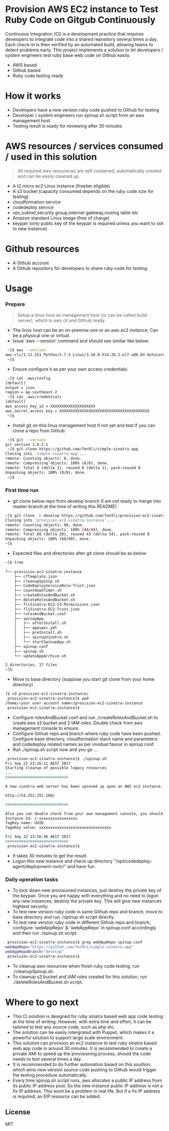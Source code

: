 # Provision AWS EC2 instance to Test Ruby Code on Gitgub Continuously 

Continuous Integration (CI) is a development practice that requires developers to integrate code into a shared repository several times a day. Each check-in is then verified by an automated build, allowing teams to detect problems early. This project implements a solution to let developers / system engineers test ruby base web code on Github easily.

  - AWS based 
  - Github based
  - Ruby code testing ready

# How it works

  - Developers have a new version ruby code pushed to Github for testing
  - Developer / system engineers run spinup.sh script from an aws management host
  - Testing result is ready for reviewing after 30 minutes

# AWS resources / services consumed / used in this solution
> All required aws resoureces are self contained, automatically created and can be easily cleaned up.
  - A t2.micro ec2 Linux instance (freetier eligible)
  - A s3 bucket (capacity consumed depends on the ruby code size for testing)
  - cloudformation service
  - codedeploy service
  - vpc,subnet,security group,internet gateway,routing table etc
  - Amazon standard Linux image (free of charge)
  - keypair (only public key of the keypair is required unless you want to ssh to new instance)

# Github resources

  - A Github account
  - A Github repository for developers to share ruby code for testing

# Usage
### Prepare
> Setup a linux host as management host (or can be called build server), which is aws cli and Github ready 
* The linux host can be an on-premise one or an aws ec2 instance; Can be a physical one or virtual.
* Issue 'aws --version' command and should see similar like below: 

```sh
 ~]$ aws --version
aws-cli/1.11.151 Python/2.7.5 Linux/3.10.0-514.26.2.el7.x86_64 botocore/1.7.9
 ~]$
```

* Ensure configure it as per your own access credentials: 
```sh
 ~]$ cat .aws/config
[default]
output = json
region = ap-southeast-2
 ~]$ cat .aws/credentials
[default]
aws_access_key_id = XXXXXXXXXXXXXXXXXXXX
aws_secret_access_key = XXXXXXXXXXXXXXXXXXXXXXXXXXXXXXXXXXXXXXXX
 ~]$
```

* Install git on this linux management host if not yet and test if you can clone a repo from Github:
 
```sh
 ~]$ git --version
git version 1.8.3.1
 ~]$ git clone https://github.com/fen9li/simple-sinatra-app
Cloning into 'simple-sinatra-app'...
remote: Counting objects: 8, done.
remote: Compressing objects: 100% (6/6), done.
remote: Total 8 (delta 1), reused 8 (delta 1), pack-reused 0
Unpacking objects: 100% (8/8), done.
 ~]$
```

### First time run
* git clone below repo from develop branch (I am not ready to merge into master branch at the time of writing this README). 

```sh
~]$ git clone -b develop https://github.com/fen9li/provision-ec2-sinatra-instance
Cloning into 'provision-ec2-sinatra-instance'...
remote: Counting objects: 60, done.
remote: Compressing objects: 100% (44/44), done.
remote: Total 60 (delta 28), reused 43 (delta 14), pack-reused 0
Unpacking objects: 100% (60/60), done.
~]$
```

* Expected files and directories after git clone should be as below: 

```sh
~]$ tree
.
└── provision-ec2-sinatra-instance
    ├── cfTemplate.json
    ├── cleanupSpinup.sh
    ├── CodeDeployServiceRole-Trust.json
    ├── countdownTimer.sh
    ├── createRolesAndBucket.sh
    ├── deleteRolesAndBucket.sh
    ├── fliSinatra-EC2-S3-Permissions.json
    ├── fliSinatra-EC2-Trust.json
    ├── rolesAndBucket.conf
    ├── spinupApp
    │   ├── afterInstall.sh
    │   ├── appspec.yml
    │   ├── preInstall.sh
    │   ├── spinupSinatra.sh
    │   └── startSpinupApp.sh
    ├── spinup.conf
    ├── spinup.sh
    └── updateAppArchive.sh

2 directories, 17 files
~]$
```

* Move to base directory (suppose you start git clone from your home directory)

```sh
]$ cd provision-ec2-sinatra-instance/
 provision-ec2-sinatra-instance]$ pwd
/home/<your user account name>/provision-ec2-sinatra-instance
 provision-ec2-sinatra-instance]$
```

* Configure rolesAndBucket.conf and run ./createRolesAndBucket.sh to create aws s3 bucket and 2 IAM roles. Double check from aws management console to ensure.
* Configure Github repo and branch where ruby code have been pushed. Configure base directory, cloudformation stack name and parameters and codedeploy related names as per invidual favour in spinup.conf. 
* Run ./spinup.sh script now and you go ...

```sh
 provision-ec2-sinatra-instance]$ ./spinup.sh
Fri Sep 22 23:26:11 AEST 2017
Starting cleanup of possible legacy resources
...
############################

A new sinatra web server has been spinned up upon an AWS ec2 instance. To test it, enter below link in your web browser... and you should see a Hello World message ...

http://54.252.251.160/

############################

Also you can double check from your aws management console, you should be able to see an ec2 instance with below details...
Instance Id: i-xxxxxxxxxxxxxxxxx
TagKey name: UUID
TageKey value: xxxxxxxxxxxxxxxxxxxxxxxxxxxxxxxx

Fri Sep 22 23:56:36 AEST 2017
############################
 provision-ec2-sinatra-instance]$
```

* It takes 30 minutes to get the result. 
* Logon this new instance and check up directory "/opt/codedeploy-agent/deployment-root/<deploymentGroupId>/<deploymentId>" and have fun.

### Daily operation tasks 
* To lock down new provisioned instances, just destroy the private key of the keypair. Once you are happy with everything and no need to logon any new instances, destroy the private key. This will give new instances hightest security.
* To test new version ruby code in same Github repo and branch, move to base directory and run ./spinup.sh script directly.
* To test new version ruby code in different Github repo and branch, configure 'webAppRepo' & 'webAppRepo' in spinup.conf accordingly and then run ./spinup.sh script.

```sh
 provision-ec2-sinatra-instance]$ grep webAppRepo spinup.conf
webAppRepo="https://github.com/fen9li/simple-sinatra-app"
webAppRepoBranch="develop"
 provision-ec2-sinatra-instance]$
```

* To cleanup aws resources when finish ruby code testing, run ./cleanupSpinup.sh.
* To cleanup s3 bucket and IAM roles created for this solution, run ./deleteRolesAndBucket.sh script.

# Where to go next
* This CI solution is designed for ruby sinatra based web app code testing at the time of writing. However, with extra time and effort, it can be tailored to test any source code, such as php etc.  
* The solution can be easily intergrated with Puppet, which makes it a powerful solution to support large scale environment.
* This solution can provision an ec2 instance to test ruby sinatra based web app code in around 30 minutes. It is recommended to create a private AMI to speed up the provisioning process, should the code needs to test several times a day.
* It is recommended to do further automation based on this soultion, which aims new version source code pushing to Github would trigger the testing procedure automatically. 
* Every time spinup.sh script runs, aws allocates a public IP address from its public IP address pool. So the new instance public IP address is not a fix IP address. This wont be a problem in real life. But if a fix IP address is required, an EIP resource can be added. 

License
----
MIT
